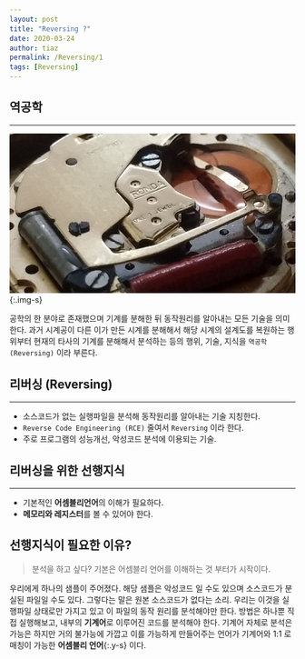 ```yaml
---
layout: post
title: "Reversing ?"
date: 2020-03-24
author: tiaz
permalink: /Reversing/1
tags: [Reversing]
---
```

## 역공학
---
![역공학](/assets/img/content/Reversing/Reversing-01.png){:.img-s}

공학의 한 분야로 존재했으며 기계를 분해한 뒤 동작원리를 알아내는 모든 기술을 의미한다.
과거 시계공이 다른 이가 만든 시계를 분해해서 해당 시계의 설계도를 복원하는 행위부터
현재의 타사의 기계를 분해해서 분석하는 등의 행위, 기술, 지식을 `역공학 (Reversing)` 이라 부른다.

## 리버싱 (Reversing)
---
- 소스코드가 없는 실행파일을 분석해 동작원리를 알아내는 기술 지칭한다.
- `Reverse Code Engineering (RCE)` 줄여서 `Reversing` 이라 한다.
- 주로 프로그램의 성능개선, 악성코드 분석에 이용되는 기술.

## 리버싱을 위한 선행지식
---
- 기본적인 **어셈블리언어**의 이해가 필요하다.
- **메모리와 레지스터**를 볼 수 있어야 한다.

## 선행지식이 필요한 이유?

> 분석을 하고 싶다? 기본은 어셈블리 언어를 이해하는 것 부터가 시작이다.

우리에게 하나의 샘플이 주어졌다. 해당 샘플은 악성코드 일 수도 있으며 소스코드가 분실된 파일일 수도 있다.
그렇다는 말은 원본 소스코드가 없다는 소리. 우리는 이것을 실행파일 상태로만 가지고 있고 이 파일의
동작 원리를 분석해야만 한다. 방법은 하나뿐 직접 실행해보고, 내부의 **기계어**로 이루어진 코드를 분석해야 한다.
기계어 자체로 분석은 가능은 하지만 거의 불가능에 가깝고 이를 가능하게 만들어주는 언어가 기계어와 1:1 로
매칭이 가능한 **어셈블리 언어**{:.y-s} 이다.
